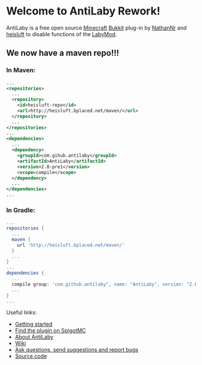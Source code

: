 # Welcome to AntiLaby Rework!
AntiLaby is a free open source [Minecraft](https://minecraft.net/) [Bukkit](https://bukkit.org/) plug-in by [NathanNr](https://github.com/NathanNr/) and [heisluft](https://github.com/heisluft) to disable functions of the [LabyMod](https://www.labymod.net/).

## We now have a maven repo!!!
### In Maven:
````xml
...
<repositories>
  ...
  <repository>
    <id>heisluft-repo</id>
    <url>http://heisluft.bplaced.net/maven/</url>
  </repository>
  ...
</repositories>
...
<dependencies>
  ...
  <dependency>
    <groupId>com.gihub.antilaby</groupId>
    <artifactId>AntiLaby</artifactId>
    <version>2.0-pre1</version>
    <scope>compile</scope>
  </dependency>
  ...
</dependencies>
...
````
### In Gradle:
````gradle
...
repositories {
  ...
  maven {
    url 'http://heisluft.bplaced.net/maven/'
  }
  ...
}
...
dependencies {
  ...
  compile group: 'com.github.antilaby", name: "AntiLaby", version: "2.0-pre1'
  ...
}
...
````

Useful links:
* [Getting started](https://github.com/AntiLaby/AntiLaby/wiki/Getting-started)
* [Find the plugin on SpigotMC](https://www.spigotmc.org/resources/antilaby-1-8-1-12-2-disable-labymod-functions-api.21347/)
* [About AntiLaby](https://github.com/AntiLaby/AntiLaby/wiki/About)
* [Wiki](https://github.com/AntiLaby/AntiLaby/wiki)
* [Ask questions, send suggestions and report bugs](https://github.com/AntiLaby/AntiLaby/wiki/Support)
* [Source code](https://github.com/AntiLaby/AntiLaby)